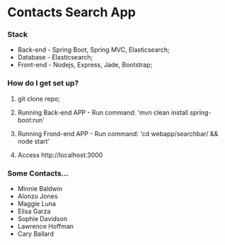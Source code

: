 # Contacts Search App #

### Stack ###

* Back-end  - Spring Boot, Spring MVC, Elasticsearch;
* Database  - Elasticsearch;
* Front-end - Nodejs, Express, Jade, Bootstrap;

### How do I get set up? ###

1. git clone repo;
2. Running Back-end APP  - Run command: 'mvn clean install spring-boot:run'
3. Running Frond-end APP - Run command: 'cd webapp/searchbar/ && node start'

4. Access http://localhost:3000

### Some Contacts... ###
* Minnie Baldwin
* Alonzo Jones
* Maggie Luna
* Elisa Garza 
* Sophie Davidson
* Lawrence Hoffman
* Cary Ballard
